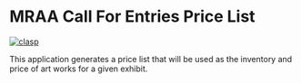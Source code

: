 # MRAA Call For Entries Price List
[![clasp](https://img.shields.io/badge/built%20with-clasp-4285f4.svg)](https://github.com/google/clasp)

This application generates a price list that will be used as the inventory and price of art works for a given exhibit.
